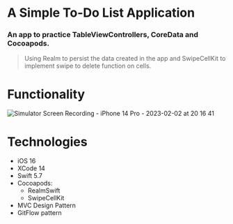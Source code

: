 # A Simple To-Do List Application
### An app to practice TableViewControllers, CoreData and Cocoapods.
> Using Realm to persist the data created in the app and SwipeCellKit to implement swipe to delete function on cells.

# Functionality
![Simulator Screen Recording - iPhone 14 Pro - 2023-02-02 at 20 16 41](https://user-images.githubusercontent.com/30813720/216472715-f8f4abed-fc02-4fda-826e-c4278cf7bbab.gif)

# Technologies
- iOS 16
- XCode 14
- Swift 5.7
- Cocoapods:
  - RealmSwift
  - SwipeCellKit
- MVC Design Pattern
- GitFlow pattern
